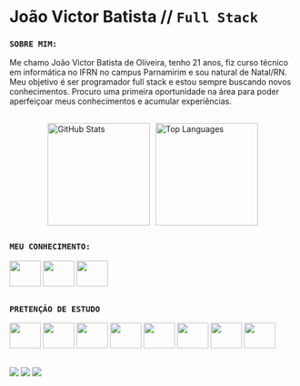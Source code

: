 # João Victor Batista // `Full Stack`

### `SOBRE MIM:`
Me chamo João Victor Batista de Oliveira, tenho 21 anos, fiz curso técnico em informática no IFRN no campus Parnamirim e sou natural de Natal/RN. Meu objetivo é ser programador full stack e estou sempre buscando novos conhecimentos. Procuro uma primeira oportunidade na área para poder aperfeiçoar meus conhecimentos e acumular experiências.
##
<div style="display: flex; justify-content: center; gap: 10px;">
  <img 
    src="https://github-readme-stats.vercel.app/api?username=VictorJobali&show_icons=true&theme=tokyonight&count_private=true" 
    alt="GitHub Stats"  
    height="180em"
  />
  <img 
    src="https://github-readme-stats.vercel.app/api/top-langs/?username=VictorJobali&layout=compact&theme=tokyonight&card_width=320" 
    alt="Top Languages" 
    height="180em"
  />
</div>

##

### `MEU CONHECIMENTO:`
<div>
<img src="https://cdn.jsdelivr.net/gh/devicons/devicon@latest/icons/html5/html5-original.svg" style="width:55px; height:45px;"/>
<img src="https://cdn.jsdelivr.net/gh/devicons/devicon@latest/icons/css3/css3-original.svg" style="width:55px; height:45px;"/>
<img src="https://cdn.jsdelivr.net/gh/devicons/devicon@latest/icons/javascript/javascript-original.svg" style="width:55px; height:45px;"/>
</div>

##

### `PRETENÇÃO DE ESTUDO`
<div>
  
  <img src="https://cdn.jsdelivr.net/gh/devicons/devicon@latest/icons/java/java-original.svg" style="width:55px; height:45px;"/>
  <img src="https://cdn.jsdelivr.net/gh/devicons/devicon@latest/icons/python/python-original.svg" style="width:55px; height:45px;"/>
  <img src="https://cdn.jsdelivr.net/gh/devicons/devicon@latest/icons/mysql/mysql-original.svg" style="width:55px; height:45px;"/>
  <img src="https://cdn.jsdelivr.net/gh/devicons/devicon@latest/icons/php/php-original.svg" style="width:55px; height:45px;"/>
  <img src="https://cdn.jsdelivr.net/gh/devicons/devicon@latest/icons/typescript/typescript-original.svg" style="width:55px; height:45px;"/>
  <img src="https://cdn.jsdelivr.net/gh/devicons/devicon@latest/icons/react/react-original.svg" style="width:55px; height:45px;"/>
  <img src="https://cdn.jsdelivr.net/gh/devicons/devicon@latest/icons/dart/dart-original.svg" style="width:55px; height:45px;"/>
  <img src="https://cdn.jsdelivr.net/gh/devicons/devicon@latest/icons/kotlin/kotlin-original.svg" style="width:55px; height:45px;"/>
          

</div>

##
<div>
  <a href="mailto:jvboliveira0405@gmail.com" target="blank"><img src="https://img.shields.io/badge/Gmail-D14836?style=for-the-badge&logo=gmail&logoColor=white" target="blank"></a>
  <a href="https://www.instagram.com/victorjobali/" target="blank"><img src="https://img.shields.io/badge/Instagram-E4405F?style=for-the-badge&logo=instagram&logoColor=white" target="blank"></a>
  <a href="https://www.linkedin.com/in/joao-victor-batista-05243634a/" target="blank"><img src="https://img.shields.io/badge/LinkedIn-0077B5?style=for-the-badge&logo=linkedin&logoColor=white" target="blank"></a>
  
</div>

